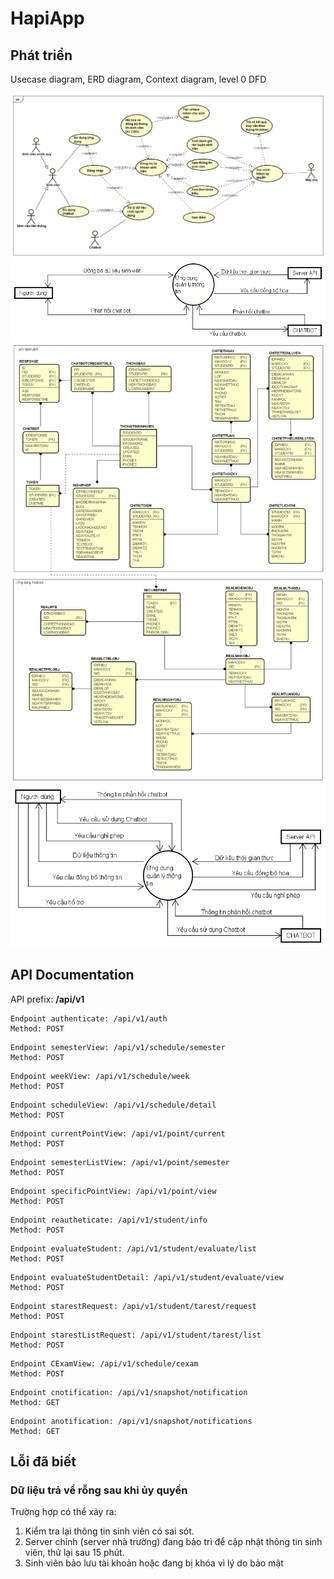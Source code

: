 # HapiApp
## Phát triển
Usecase diagram, ERD diagram, Context diagram, level 0 DFD
  
![usecase_diagram.png](https://github.com/lesongvi/HapiApp/raw/main/images/usecase_diagram.png)
![ContextDiagram.png](https://github.com/lesongvi/HapiApp/raw/main/images/ContextDiagram.png)
![ERD_diagram.png](https://github.com/lesongvi/HapiApp/raw/main/images/ERD_diagram.png)
![0.png](https://github.com/lesongvi/HapiApp/raw/main/images/0.png)

## API Documentation
API prefix: **/api/v1**
```
Endpoint authenticate: /api/v1/auth
Method: POST
```
```
Endpoint semesterView: /api/v1/schedule/semester
Method: POST
```
```
Endpoint weekView: /api/v1/schedule/week
Method: POST
```
```
Endpoint scheduleView: /api/v1/schedule/detail
Method: POST
```
```
Endpoint currentPointView: /api/v1/point/current
Method: POST
```
```
Endpoint semesterListView: /api/v1/point/semester
Method: POST
```
```
Endpoint specificPointView: /api/v1/point/view
Method: POST
```
```
Endpoint reautheticate: /api/v1/student/info
Method: POST
```
```
Endpoint evaluateStudent: /api/v1/student/evaluate/list
Method: POST
```
```
Endpoint evaluateStudentDetail: /api/v1/student/evaluate/view
Method: POST
```
```
Endpoint starestRequest: /api/v1/student/tarest/request
Method: POST
```
```
Endpoint starestListRequest: /api/v1/student/tarest/list
Method: POST
```
```
Endpoint CExamView: /api/v1/schedule/cexam
Method: POST
```
```
Endpoint cnotification: /api/v1/snapshot/notification
Method: GET
```
```
Endpoint anotification: /api/v1/snapshot/notifications
Method: GET
```

## Lỗi đã biết
### Dữ liệu trả về rỗng sau khi ủy quyền
Trường hợp có thể xảy ra:
1. Kiểm tra lại thông tin sinh viên có sai sót.
1. Server chính (server nhà trường) đang bảo trì để cập nhật thông tin sinh viên, thử lại sau 15 phút.
1. Sinh viên bảo lưu tài khoản hoặc đang bị khóa vì lý do bảo mật
